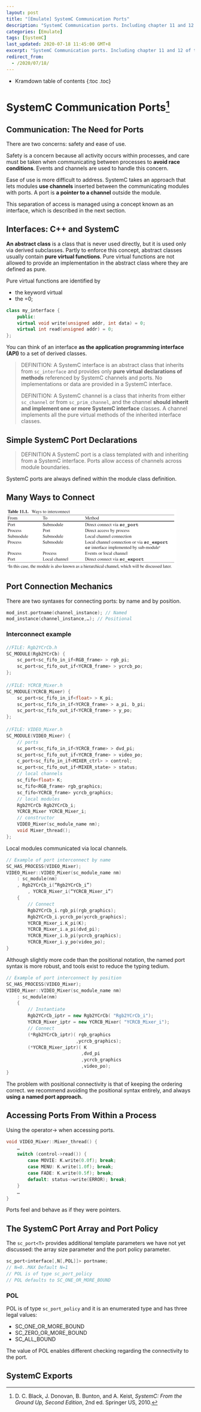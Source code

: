 ```yaml
---
layout: post
title: "[Emulate] SystemC Communication Ports"
description: "SystemC Communication ports. Including chapter 11 and 12 of the book SystemC from the Ground Up."
categories: [Emulate]
tags: [SystemC]
last_updated: 2020-07-18 11:45:00 GMT+8
excerpt: "SystemC Communication ports. Including chapter 11 and 12 of the book SystemC from the Ground Up. Including the concepts of interface, port and channel."
redirect_from:
  - /2020/07/18/
---
```


* Kramdown table of contents
{:toc .toc}
# SystemC Communication Ports[^1]

## Communication: The Need for Ports

There are two concerns: safety and ease of use. 

Safety is a concern because all activity occurs within processes, and care must be taken when communicating between processes to **avoid race conditions**. Events and channels are used to handle this concern.

Ease of use is more difficult to address. SystemC takes an approach that lets modules **use channels** inserted between the communicating modules with ports. A port is **a pointer to a channel** outside the module.

This separation of access is managed using a concept known as an interface, which is described in the next section.

## Interfaces: C++ and SystemC

**An abstract class** is a class that is never used directly, but it is used only via derived subclasses. Partly to enforce this concept, abstract classes usually contain **pure virtual functions**. Pure virtual functions are not allowed to provide an implementation in the abstract class where they are defined as pure.

Pure virtual functions are identified by

+ the keyword virtual
+ the =0;

```c++
class my_interface { 
    public: 
    virtual void write(unsigned addr, int data) = 0; 
    virtual int read(unsigned addr) = 0;
};
```

You can think of an interface **as the application programming interface (API)** to a set of derived classes.

> DEFINITION: A SystemC interface is an abstract class that inherits from `sc_interface` and provides only **pure virtual declarations of methods** referenced by SystemC channels and ports. No implementations or data are provided in a SystemC interface.
>
> DEFINITION: A SystemC channel is a class that inherits from either `sc_channel` or from `sc_prim_channel`, and the channel **should inherit and implement one or more SystemC interface** classes. A channel implements all the pure virtual methods of the inherited interface classes.

## Simple SystemC Port Declarations

> DEFINITION A SystemC port is a class templated with and inheriting from a SystemC interface. Ports allow access of channels across module boundaries.

SystemC ports are always defined within the module class definition.

## Many Ways to Connect

<img src="https://raw.githubusercontent.com/SingularityKChen/PicUpload/master/img/20200718110256.png" alt="Many Ways to Connect" style="zoom:50%;" />

## Port Connection Mechanics

There are two syntaxes for connecting ports: by name and by position.

```c++
mod_inst.portname(channel_instance); // Named 
mod_instance(channel_instance,…); // Positional
```

### Interconnect example

```c++
//FILE: Rgb2YCrCb.h 
SC_MODULE(Rgb2YCrCb) {
    sc_port<sc_fifo_in_if<RGB_frame> > rgb_pi;
    sc_port<sc_fifo_out_if<YCRCB_frame> > ycrcb_po;
};

//FILE: YCRCB_Mixer.h 
SC_MODULE(YCRCB_Mixer) {
    sc_port<sc_fifo_in_if<float> > K_pi; 
    sc_port<sc_fifo_in_if<YCRCB_frame> > a_pi, b_pi;
    sc_port<sc_fifo_out_if<YCRCB_frame> > y_po;
};

//FILE: VIDEO_Mixer.h 
SC_MODULE(VIDEO_Mixer) { 
    // ports 
    sc_port<sc_fifo_in_if<YCRCB_frame> > dvd_pi; 
    sc_port<sc_fifo_out_if<YCRCB_frame> > video_po; 
    c_port<sc_fifo_in_if<MIXER_ctrl> > control; 
    sc_port<sc_fifo_out_if<MIXER_state> > status; 
    // local channels 
    sc_fifo<float> K; 
    sc_fifo<RGB_frame> rgb_graphics;
    sc_fifo<YCRCB_frame> ycrcb_graphics; 
    // local modules 
    Rgb2YCrCb Rgb2YCrCb_i; 
    YCRCB_Mixer YCRCB_Mixer_i; 
    // constructor 
    VIDEO_Mixer(sc_module_name nm); 
    void Mixer_thread();
};
```

Local modules communicated via local channels.

```c++
// Example of port interconnect by name
SC_HAS_PROCESS(VIDEO_Mixer); 
VIDEO_Mixer::VIDEO_Mixer(sc_module_name nm) 
    : sc_module(nm)
    , Rgb2YCrCb_i(“Rgb2YCrCb_i”) 
        , YCRCB_Mixer_i(“YCRCB_Mixer_i”) 
    {
        // Connect
        Rgb2YCrCb_i.rgb_pi(rgb_graphics); 
        Rgb2YCrCb_i.ycrcb_po(ycrcb_graphics); 
        YCRCB_Mixer_i.K_pi(K); 
        YCRCB_Mixer_i.a_pi(dvd_pi); 
        YCRCB_Mixer_i.b_pi(ycrcb_graphics); 
        YCRCB_Mixer_i.y_po(video_po);
}
```

Although slightly more code than the positional notation, the named port syntax is more robust, and tools exist to reduce the typing tedium.

```c++
// Example of port interconnect by position
SC_HAS_PROCESS(VIDEO_Mixer); 
VIDEO_Mixer::VIDEO_Mixer(sc_module_name nm) 
    : sc_module(nm) 
    {
        // Instantiate 
        Rgb2YCrCb_iptr = new Rgb2YCrCb( "Rgb2YCrCb_i");
        YCRCB_Mixer_iptr = new YCRCB_Mixer( "YCRCB_Mixer_i"); 
        // Connect
        (*Rgb2YCrCb_iptr)( rgb_graphics 
                          ,ycrcb_graphics); 
        (*YCRCB_Mixer_iptr)( K 
                            ,dvd_pi
                            ,ycrcb_graphics 
                            ,video_po);
}
```

The problem with positional connectivity is that of keeping the ordering correct. we recommend avoiding the positional syntax entirely, and always **using a named port approach.**

## Accessing Ports From Within a Process

Using the operator-> when accessing ports.

```c++
void VIDEO_Mixer::Mixer_thread() { 
    …
    switch (control->read()) { 
        case MOVIE: K.write(0.0f); break; 
        case MENU: K.write(1.0f); break; 
        case FADE: K.write(0.5f); break; 
        default: status->write(ERROR); break;
    } 
    …
}
```

Ports feel and behave as if they were pointers.

## The SystemC Port Array and Port Policy

The `sc_port<T>` provides additional template parameters we have not yet discussed: the array size parameter and the port policy parameter.

```c++
sc_port<interface[,N[,POL]]> portname; 
// N=0..MAX Default N=1 
// POL is of type sc_port_policy
// POL defaults to SC_ONE_OR_MORE_BOUND
```

### POL

POL is of type `sc_port_policy` and it is an enumerated type and has three legal values:

+ SC_ONE_OR_MORE_BOUND
+ SC_ZERO_OR_MORE_BOUND
+ SC_ALL_BOUND

The value of POL enables different checking regarding the connectivity to the port.



## SystemC Exports



[^1]: D. C. Black, J. Donovan, B. Bunton, and A. Keist, *SystemC: From the Ground Up, Second Edition*, 2nd ed. Springer US, 2010.